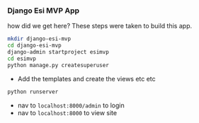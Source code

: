 ### Django Esi MVP App

how did we get here? These steps were taken to build this app.

```bash
mkdir django-esi-mvp
cd django-esi-mvp
django-admin startproject esimvp
cd esimvp
python manage.py createsuperuser
```

- Add the templates and create the views etc etc

```bash
python runserver
```
- nav to `localhost:8000/admin` to login
- nav to `localhost:8000` to view site



